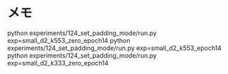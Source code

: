 # メモ

python experiments/124_set_padding_mode/run.py exp=small_d2_k553_zero_epoch14
python experiments/124_set_padding_mode/run.py exp=small_d2_k553_epoch14
python experiments/124_set_padding_mode/run.py exp=small_d2_k333_zero_epoch14
